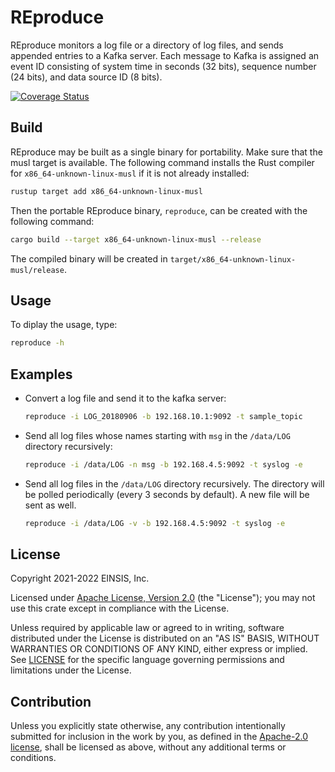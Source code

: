# REproduce

REproduce monitors a log file or a directory of log files, and sends appended
entries to a Kafka server. Each message to Kafka is assigned an event ID
consisting of system time in seconds (32 bits), sequence number (24 bits), and
data source ID (8 bits).

[![Coverage Status](https://codecov.io/gh/petabi/reproduce/branch/main/graph/badge.svg?token=2P7VSZ1KFV)](https://codecov.io/gh/petabi/reproduce)

## Build

REproduce may be built as a single binary for portability. Make sure that the
musl target is available. The following command installs the Rust compiler for
`x86_64-unknown-linux-musl` if it is not already installed:

```sh
rustup target add x86_64-unknown-linux-musl
```

Then the portable REproduce binary, `reproduce`, can be created with the
following command:

```sh
cargo build --target x86_64-unknown-linux-musl --release
```

The compiled binary will be created in
`target/x86_64-unknown-linux-musl/release`.

## Usage

To diplay the usage, type:

```sh
reproduce -h
```

## Examples

* Convert a log file and send it to the kafka server:

    ```sh
    reproduce -i LOG_20180906 -b 192.168.10.1:9092 -t sample_topic
    ```

* Send all log files whose names starting with `msg` in the `/data/LOG`
  directory recursively:

    ```sh
    reproduce -i /data/LOG -n msg -b 192.168.4.5:9092 -t syslog -e
    ```

* Send all log files in the `/data/LOG` directory recursively. The directory
  will be polled periodically (every 3 seconds by default). A new file will be
  sent as well.

    ```sh
    reproduce -i /data/LOG -v -b 192.168.4.5:9092 -t syslog -e
    ```

## License

Copyright 2021-2022 EINSIS, Inc.

Licensed under [Apache License, Version 2.0][apache-license] (the "License");
you may not use this crate except in compliance with the License.

Unless required by applicable law or agreed to in writing, software distributed
under the License is distributed on an "AS IS" BASIS, WITHOUT WARRANTIES OR
CONDITIONS OF ANY KIND, either express or implied. See [LICENSE](LICENSE) for
the specific language governing permissions and limitations under the License.

## Contribution

Unless you explicitly state otherwise, any contribution intentionally submitted
for inclusion in the work by you, as defined in the [Apache-2.0
license][apache-license], shall be licensed as above, without any additional
terms or conditions.

[apache-license]: http://www.apache.org/licenses/LICENSE-2.0
